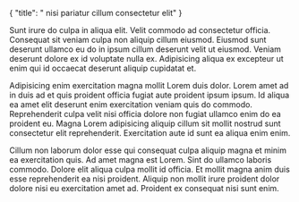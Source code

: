 {
  "title": " nisi pariatur cillum consectetur elit"
}

Sunt irure do culpa in aliqua elit. Velit commodo ad consectetur officia. Consequat sit veniam culpa non aliquip cillum eiusmod. Eiusmod sunt deserunt ullamco eu do in ipsum cillum deserunt velit ut eiusmod. Veniam deserunt dolore ex id voluptate nulla ex. Adipisicing aliqua ex excepteur ut enim qui id occaecat deserunt aliquip cupidatat et.

Adipisicing enim exercitation magna mollit Lorem duis dolor. Lorem amet ad in duis ad et quis proident officia fugiat aute proident ipsum ipsum. Id aliqua ea amet elit deserunt enim exercitation veniam quis do commodo. Reprehenderit culpa velit nisi officia dolore non fugiat ullamco enim do ea proident eu. Magna Lorem adipisicing aliquip cillum sit mollit nostrud sunt consectetur elit reprehenderit. Exercitation aute id sunt ea aliqua enim enim.

Cillum non laborum dolor esse qui consequat culpa aliquip magna et minim ea exercitation quis. Ad amet magna est Lorem. Sint do ullamco laboris commodo. Dolore elit aliqua culpa mollit id officia. Et mollit magna anim duis esse reprehenderit ea nisi proident. Aliquip non mollit irure proident dolor dolore nisi eu exercitation amet ad. Proident ex consequat nisi sunt enim.